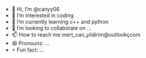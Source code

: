 - 👋 Hi, I’m @canyy06
- 👀 I’m interested in coding
- 🌱 I’m currently learning c++ and python
- 💞️ I’m looking to collaborate on ...
- 📫 How to reach me mert_can_yildirim@outlookçcom
- 😄 Pronouns: ...
- ⚡ Fun fact: ...

<!---
canyy06/canyy06 is a ✨ special ✨ repository because its `README.md` (this file) appears on your GitHub profile.
You can click the Preview link to take a look at your changes.
--->

